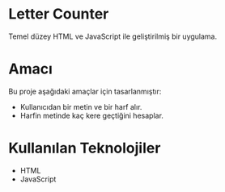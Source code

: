 
# Letter Counter
Temel düzey HTML ve JavaScript ile geliştirilmiş bir uygulama.

# Amacı
Bu proje aşağıdaki amaçlar için tasarlanmıştır:
- Kullanıcıdan bir metin ve bir harf alır.
- Harfin metinde kaç kere geçtiğini hesaplar. 

# Kullanılan Teknolojiler
- HTML
- JavaScript
